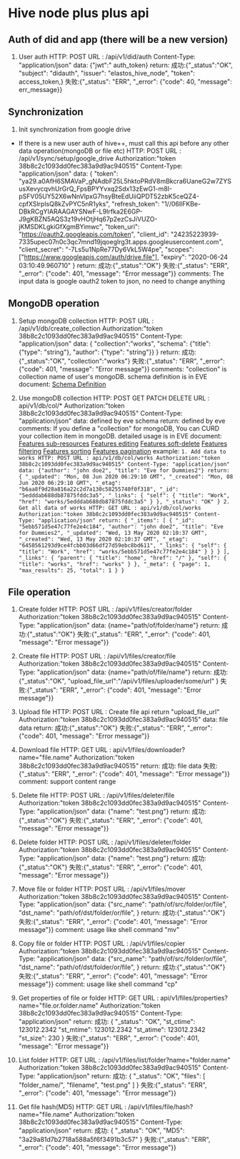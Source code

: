 # Hive node plus plus api

## Auth of did and app (there will be a new version)
1. User auth
    HTTP: POST
    URL : /api/v1/did/auth
    Content-Type: "application/json"
    data: {"jwt":" auth_token}
    return:
        成功:{"_status":"OK",
             "subject": "didauth",
            "issuer": "elastos_hive_node",
            "token": access_token,}
        失败:{"_status": "ERR", "_error": {"code": 40, "message": err_message}}

## Synchronization
1. Init synchronization from google drive
* If there is a new user auth of hive++, must call this api before any other data operation(mongoDB or file etc)
    HTTP: POST
    URL : /api/v1/sync/setup/google_drive
    Authorization:"token 38b8c2c1093dd0fec383a9d9ac940515"
    Content-Type: "application/json"
    data: {
           "token": "ya29.a0AfH6SMAVaP_gNAdbF25L5hktoPRdV8mBkcra6UaneG2w7ZYSusXevycqvhUrGrQ_FpsBPYYvxq2Sdx13zEwG1-m8I-pSFV05UY52X6wNnVlpxG7hsyBteEdUiiQPDT52zbK5ceQZ4-cpfXSlrplsQ8kZvPYC5nR1yks", "refresh_token": "1//06llFKBe-DBkRCgYIARAAGAYSNwF-L9Irfka2E6GP-J9gKBZN5AQS3z19vHOtjHq67p2ezCsJiVUZO-jKMSDKLgkiGfXgmBYimwc", "token_uri": "https://oauth2.googleapis.com/token", "client_id": "24235223939-7335upec07n0c3qc7mnd19jqoeglrg3t.apps.googleusercontent.com", "client_secret": "-7Ls5u1NpRe77Dy6VkL5W4pe", "scopes": ["https://www.googleapis.com/auth/drive.file"], "expiry": "2020-06-24 03:10:49.960710"
            }
    return:
        成功:{"_status":"OK"}
        失败:{"_status": "ERR", "_error": {"code": 401, "message": "Error message"}}
    comments: The input data is google oauth2 token to json, no need to change anything


## MongoDB operation
1. Setup mongoDB collection
    HTTP: POST
    URL : /api/v1/db/create_collection
    Authorization:"token 38b8c2c1093dd0fec383a9d9ac940515"
    Content-Type: "application/json"
    data: { "collection":"works",
            "schema": {"title": {"type": "string"}, "author": {"type": "string"}}
          }
    return:
        成功:{"_status":"OK", "collection":"works"}
        失败:{"_status": "ERR", "_error": {"code": 401, "message": "Error message"}}
    comments: "collection" is collection name of user's mongoDB. schema definition is in EVE document: [Schema Definition](https://docs.python-eve.org/en/stable/config.html#schema-definition)

1. Use mongoDB collection
    HTTP: POST GET PATCH DELETE
    URL : api/v1/db/col/*
    Authorization:"token 38b8c2c1093dd0fec383a9d9ac940515"
    Content-Type: "application/json"
    data: defined by eve schema
    return: defined by eve
    comments: If you define a "collection" for mongoDB, You can CURD your collection item in mongoDB.
    detailed usage is in EVE document:
    [Features sub-resources](https://docs.python-eve.org/en/stable/features.html#sub-resources)
    [Features editing](https://docs.python-eve.org/en/stable/features.html#editing-a-document-patch)
    [Features soft-delete](https://docs.python-eve.org/en/stable/features.html#soft-delete)
    [Features filtering](https://docs.python-eve.org/en/stable/features.html#filtering)
    [Features sorting](https://docs.python-eve.org/en/stable/features.html#sorting)
    [Features pagination](https://docs.python-eve.org/en/stable/features.html#pagination)
    example:
        ```
            1. Add data to works
            HTTP: POST
            URL : api/v1/db/col/works
            Authorization:"token 38b8c2c1093dd0fec383a9d9ac940515"
            Content-Type: "application/json"
            data: {"author": "john doe2", "title": "Eve for Dummies2"}
            return:
                {
                    "_updated": "Mon, 08 Jun 2020 06:29:10 GMT",
                    "_created": "Mon, 08 Jun 2020 06:29:10 GMT",
                    "_etag": "b6aa8f9d28a816a22c2d7a130c58255740f0f318",
                    "_id": "5edddab688db87875fddc3a5",
                    "_links": {
                        "self": {
                            "title": "Work",
                            "href": "works/5edddab688db87875fddc3a5"
                        }
                    },
                    "_status": "OK"
                }
            2. Get all data of works
            HTTP: GET
            URL : api/v1/db/col/works
            Authorization:"token 38b8c2c1093dd0fec383a9d9ac940515"
            Content-Type: "application/json"
            return:
                {
                    "_items": [
                        {
                            "_id": "5ebb571d5e47c77fe2e4c184",
                            "author": "john doe2",
                            "title": "Eve for Dummies2",
                            "_updated": "Wed, 13 May 2020 02:10:37 GMT",
                            "_created": "Wed, 13 May 2020 02:10:37 GMT",
                            "_etag": "6458561293d9ce4fcbb03d66df27d59ebc8bd611",
                            "_links": {
                                "self": {
                                    "title": "Work",
                                    "href": "works/5ebb571d5e47c77fe2e4c184"
                                }
                            }
                        }
                    ],
                    "_links": {
                        "parent": {
                            "title": "home",
                            "href": "/"
                        },
                        "self": {
                            "title": "works",
                            "href": "works"
                        }
                    },
                    "_meta": {
                        "page": 1,
                        "max_results": 25,
                        "total": 1
                    }
                }
        ```

## File operation
1. Create folder
    HTTP: POST
    URL : /api/v1/files/creator/folder
    Authorization:"token 38b8c2c1093dd0fec383a9d9ac940515"
    Content-Type: "application/json"
    data: {name="path/of/folder/name"}
    return:
        成功:{"_status":"OK"}
        失败:{"_status": "ERR", "_error": {"code": 401, "message": "Error message"}}

1. Create file
    HTTP: POST
    URL : /api/v1/files/creator/file
    Authorization:"token 38b8c2c1093dd0fec383a9d9ac940515"
    Content-Type: "application/json"
    data: {name="path/of/file/name"}
    return:
        成功:{"_status":"OK",
            "upload_file_url":"/api/v1/files/uploader/some/url"
        }
        失败:{"_status": "ERR", "_error": {"code": 401, "message": "Error message"}}

1. Upload file
    HTTP: POST
    URL : Create file api return "upload_file_url"
    Authorization:"token 38b8c2c1093dd0fec383a9d9ac940515"
    data: file data
    return:
        成功:{"_status":"OK"}
        失败:{"_status": "ERR", "_error": {"code": 401, "message": "Error message"}}

1. Download file
    HTTP: GET
    URL : api/v1/files/downloader?name="file.name"
    Authorization:"token 38b8c2c1093dd0fec383a9d9ac940515"
    return:
        成功: file data
        失败:{"_status": "ERR", "_error": {"code": 401, "message": "Error message"}}
    comment: support content range

1. Delete file
    HTTP: POST
    URL : /api/v1/files/deleter/file
    Authorization:"token 38b8c2c1093dd0fec383a9d9ac940515"
    Content-Type: "application/json"
    data: {"name": "test.png"}
    return:
        成功:{"_status":"OK"}
        失败:{"_status": "ERR", "_error": {"code": 401, "message": "Error message"}}

1. Delete folder
    HTTP: POST
    URL : /api/v1/files/deleter/folder
    Authorization:"token 38b8c2c1093dd0fec383a9d9ac940515"
    Content-Type: "application/json"
    data: {"name": "test.png"}
    return:
        成功:{"_status":"OK"}
        失败:{"_status": "ERR", "_error": {"code": 401, "message": "Error message"}}

1. Move file or folder
    HTTP: POST
    URL : /api/v1/files/mover
    Authorization:"token 38b8c2c1093dd0fec383a9d9ac940515"
    Content-Type: "application/json"
    data: {"src_name": "path/of/src/folder/or/file",
            "dst_name": "path/of/dst/folder/or/file",
        }
    return:
        成功:{"_status":"OK"}
        失败:{"_status": "ERR", "_error": {"code": 401, "message": "Error message"}}
    comment: usage like shell command "mv"

1. Copy file or folder
    HTTP: POST
    URL : /api/v1/files/copier
    Authorization:"token 38b8c2c1093dd0fec383a9d9ac940515"
    Content-Type: "application/json"
    data: {"src_name": "path/of/src/folder/or/file",
            "dst_name": "path/of/dst/folder/or/file",
        }
    return:
        成功:{"_status":"OK"}
        失败:{"_status": "ERR", "_error": {"code": 401, "message": "Error message"}}
    comment: usage like shell command "cp"

1. Get properties of file or folder
    HTTP: GET
    URL : api/v1/files/properties?name="file.or.folder.name"
    Authorization:"token 38b8c2c1093dd0fec383a9d9ac940515"
    Content-Type: "application/json"
    return:
        成功:
        {
            "_status": "OK",
            "st_ctime": 123012.2342
            "st_mtime": 123012.2342
            "st_atime": 123012.2342
            "st_size": 230
        }
        失败:{"_status": "ERR", "_error": {"code": 401, "message": "Error message"}}

1. List folder
    HTTP: GET
    URL : /api/v1/files/list/folder?name="folder.name"
    Authorization:"token 38b8c2c1093dd0fec383a9d9ac940515"
    Content-Type: "application/json"
    return:
        成功:
        {
            "_status": "OK",
            "files": [
                "folder_name/",
                "filename",
                "test.png"
            ]
        }
        失败:{"_status": "ERR", "_error": {"code": 401, "message": "Error message"}}

1. Get file hash(MD5)
    HTTP: GET
    URL : /api/v1/files/file/hash?name="file.name"
    Authorization:"token 38b8c2c1093dd0fec383a9d9ac940515"
    Content-Type: "application/json"
    return:
        成功:
        {
            "_status": "OK",
            "MD5": "3a29a81d7b2718a588a5f6f3491b3c57"
        }
        失败:{"_status": "ERR", "_error": {"code": 401, "message": "Error message"}}